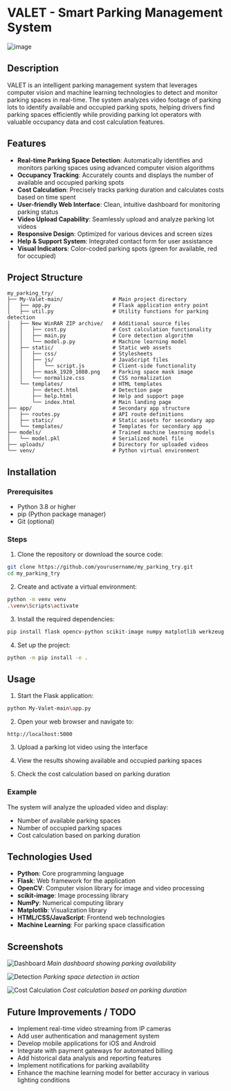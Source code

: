 ﻿# VALET - Smart Parking Management System
 
![image](https://github.com/user-attachments/assets/3473ac90-812a-4769-b323-0907c320a632)

## Description

VALET is an intelligent parking management system that leverages computer vision and machine learning technologies to detect and monitor parking spaces in real-time. The system analyzes video footage of parking lots to identify available and occupied parking spots, helping drivers find parking spaces efficiently while providing parking lot operators with valuable occupancy data and cost calculation features.

## Features

- **Real-time Parking Space Detection**: Automatically identifies and monitors parking spaces using advanced computer vision algorithms
- **Occupancy Tracking**: Accurately counts and displays the number of available and occupied parking spots
- **Cost Calculation**: Precisely tracks parking duration and calculates costs based on time spent
- **User-friendly Web Interface**: Clean, intuitive dashboard for monitoring parking status
- **Video Upload Capability**: Seamlessly upload and analyze parking lot videos
- **Responsive Design**: Optimized for various devices and screen sizes
- **Help & Support System**: Integrated contact form for user assistance
- **Visual Indicators**: Color-coded parking spots (green for available, red for occupied)

## Project Structure

```
my_parking_try/
├── My-Valet-main/                # Main project directory
│   ├── app.py                    # Flask application entry point
│   ├── util.py                   # Utility functions for parking detection
│   ├── New WinRAR ZIP archive/   # Additional source files
│   │   ├── cost.py               # Cost calculation functionality
│   │   ├── main.py               # Core detection algorithm
│   │   └── model.p.py            # Machine learning model
│   ├── static/                   # Static web assets
│   │   ├── css/                  # Stylesheets
│   │   ├── js/                   # JavaScript files
│   │   │   └── script.js         # Client-side functionality
│   │   ├── mask_1920_1080.png    # Parking space mask image
│   │   └── normalize.css         # CSS normalization
│   └── templates/                # HTML templates
│       ├── detect.html           # Detection page
│       ├── help.html             # Help and support page
│       └── index.html            # Main landing page
├── app/                          # Secondary app structure
│   ├── routes.py                 # API route definitions
│   ├── static/                   # Static assets for secondary app
│   └── templates/                # Templates for secondary app
├── models/                       # Trained machine learning models
│   └── model.pkl                 # Serialized model file
├── uploads/                      # Directory for uploaded videos
└── venv/                         # Python virtual environment
```

## Installation

### Prerequisites

- Python 3.8 or higher
- pip (Python package manager)
- Git (optional)

### Steps

1. Clone the repository or download the source code:

```bash
git clone https://github.com/yourusername/my_parking_try.git
cd my_parking_try
```

2. Create and activate a virtual environment:

```bash
python -m venv venv
.\venv\Scripts\activate
```

3. Install the required dependencies:

```bash
pip install flask opencv-python scikit-image numpy matplotlib werkzeug
```

4. Set up the project:

```bash
python -m pip install -e .
```

## Usage

1. Start the Flask application:

```bash
python My-Valet-main\app.py
```

2. Open your web browser and navigate to:

```
http://localhost:5000
```

3. Upload a parking lot video using the interface

4. View the results showing available and occupied parking spaces

5. Check the cost calculation based on parking duration

### Example

The system will analyze the uploaded video and display:
- Number of available parking spaces
- Number of occupied parking spaces
- Cost calculation based on parking duration

## Technologies Used

- **Python**: Core programming language
- **Flask**: Web framework for the application
- **OpenCV**: Computer vision library for image and video processing
- **scikit-image**: Image processing library
- **NumPy**: Numerical computing library
- **Matplotlib**: Visualization library
- **HTML/CSS/JavaScript**: Frontend web technologies
- **Machine Learning**: For parking space classification

## Screenshots

![Dashboard](https://placeholder.com/dashboard.png)
*Main dashboard showing parking availability*

![Detection](https://placeholder.com/detection.png)
*Parking space detection in action*

![Cost Calculation](https://placeholder.com/cost.png)
*Cost calculation based on parking duration*

## Future Improvements / TODO

- Implement real-time video streaming from IP cameras
- Add user authentication and management system
- Develop mobile applications for iOS and Android
- Integrate with payment gateways for automated billing
- Add historical data analysis and reporting features
- Implement notifications for parking availability
- Enhance the machine learning model for better accuracy in various lighting conditions
